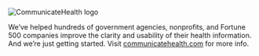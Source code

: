 ![CommunicateHealth logo](https://communicatehealth.com/wp-content/themes/ch/img/ch-logo.svg)

We’ve helped hundreds of government agencies, nonprofits, and Fortune 500 companies improve the clarity and usability of their health information. And we’re just getting started. Visit [communicatehealth.com](https://communicatehealth.com) for more info.

